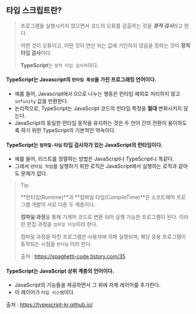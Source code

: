 ## 타입 스크립트란?

> 프로그램을 실행시키지 않으면서 코드의 오류를 검출하는 것을 ***정적 검사***라고 한다. 
>
> 어떤 것이 오류이고, 어떤 것이 연산 되는 값에 기인하지 않음을 정하는 것이 **정적 타입 검사**이다. 
>
> **TypeScript**는 `정적 타입 검사자`이다.

#### TypeScript는 Javascript의 `런타임 특성`을 가진 프로그래밍 언어이다. 

- 예를 들어, Javascript에서 0으로 나누는 행동은 런타임 예외로 처리하지 않고 `infinity` 값을 반환한다. 
- 논리적으로, TypeScript는 JavaScript 코드의 런타임 특정을 **절대** 변화시키지 않는다. 
- JavaScript의 동일한 런타임 동작을 유지하는 것은 두 언어 간의 전환이 용이하도록 하기 위한 TypeScript의 기본적인 약속이다. 

#### TypeScript는 `컴파일-타임` 타입 검사자가 있는 **JavaScript의 런타임**이다.

- 예를 들어, 리스트를 정렬하는 방법은 JavaScript나 TypeScript나 똑같다. 
- 그래서 `런타임 작업`을 실행하기 위한 로직은 JavaScript에서 실행하는 로직과 같아도 문제가 없다. 

> Tip. 
>
> **런타임(Runtime)**과 **컴파일 타임(CompileTime)**은 소프트웨어 프로그램 개발의 서로 다른 두 계층이다. 
>
> **컴파일 과정**을 통해 기계어 코드로 변환 되어 실행 가능한 프로그램이 된다. 이러한 편집 과정을 `컴파일 타임`이라 한다. 
>
> 컴파일 과정을 마친 프로그램은 사용자에 의해 실행되며, 해당 응용 프로그램이 동작되는 시점을 `런타임` 이라 한다. 
>
> 출처 : https://spaghetti-code.tistory.com/35



#### TypeScript는 JavaScript 상위 계층의 언어이다. 

- JavaScript의 기능들을 제공하면서 그 위에 자체 레이어를 추가한다. 
- 이 레이어가 `타입 시스템`이다. 







출처 : https://typescript-kr.github.io/

